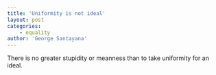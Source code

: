 ```yaml
---
title: 'Uniformity is not ideal'
layout: post
categories:
    - equality
author: 'George Santayana'
---
```


There is no greater stupidity or meanness than to take uniformity for an ideal.